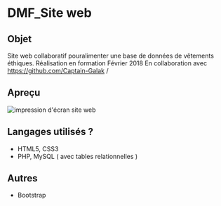 # DMF_Site web

## Objet
Site web collaboratif pouralimenter une base de données de vêtements éthiques.
Réalisation en formation Février 2018
En collaboration avec https://github.com/Captain-Galak / 

## Apreçu

![impression d'écran site web](https://user-images.githubusercontent.com/32294560/36733611-690763f0-1bd1-11e8-8bda-df7c8c5ee21c.png)

## Langages utilisés ?

+ HTML5, CSS3
+ PHP, MySQL ( avec tables relationnelles )

## Autres
+ Bootstrap



